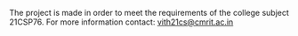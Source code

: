 The project is made in order to meet the requirements of the college subject 21CSP76.
For more information contact:
vith21cs@cmrit.ac.in
